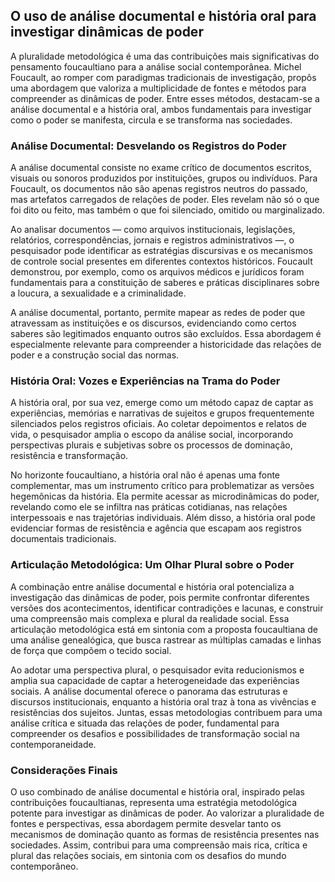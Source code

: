 
## O uso de análise documental e história oral para investigar dinâmicas de poder

A pluralidade metodológica é uma das contribuições mais significativas do pensamento foucaultiano para a análise social contemporânea. Michel Foucault, ao romper com paradigmas tradicionais de investigação, propôs uma abordagem que valoriza a multiplicidade de fontes e métodos para compreender as dinâmicas de poder. Entre esses métodos, destacam-se a análise documental e a história oral, ambos fundamentais para investigar como o poder se manifesta, circula e se transforma nas sociedades.

### Análise Documental: Desvelando os Registros do Poder

A análise documental consiste no exame crítico de documentos escritos, visuais ou sonoros produzidos por instituições, grupos ou indivíduos. Para Foucault, os documentos não são apenas registros neutros do passado, mas artefatos carregados de relações de poder. Eles revelam não só o que foi dito ou feito, mas também o que foi silenciado, omitido ou marginalizado.

Ao analisar documentos — como arquivos institucionais, legislações, relatórios, correspondências, jornais e registros administrativos —, o pesquisador pode identificar as estratégias discursivas e os mecanismos de controle social presentes em diferentes contextos históricos. Foucault demonstrou, por exemplo, como os arquivos médicos e jurídicos foram fundamentais para a constituição de saberes e práticas disciplinares sobre a loucura, a sexualidade e a criminalidade.

A análise documental, portanto, permite mapear as redes de poder que atravessam as instituições e os discursos, evidenciando como certos saberes são legitimados enquanto outros são excluídos. Essa abordagem é especialmente relevante para compreender a historicidade das relações de poder e a construção social das normas.

### História Oral: Vozes e Experiências na Trama do Poder

A história oral, por sua vez, emerge como um método capaz de captar as experiências, memórias e narrativas de sujeitos e grupos frequentemente silenciados pelos registros oficiais. Ao coletar depoimentos e relatos de vida, o pesquisador amplia o escopo da análise social, incorporando perspectivas plurais e subjetivas sobre os processos de dominação, resistência e transformação.

No horizonte foucaultiano, a história oral não é apenas uma fonte complementar, mas um instrumento crítico para problematizar as versões hegemônicas da história. Ela permite acessar as microdinâmicas do poder, revelando como ele se infiltra nas práticas cotidianas, nas relações interpessoais e nas trajetórias individuais. Além disso, a história oral pode evidenciar formas de resistência e agência que escapam aos registros documentais tradicionais.

### Articulação Metodológica: Um Olhar Plural sobre o Poder

A combinação entre análise documental e história oral potencializa a investigação das dinâmicas de poder, pois permite confrontar diferentes versões dos acontecimentos, identificar contradições e lacunas, e construir uma compreensão mais complexa e plural da realidade social. Essa articulação metodológica está em sintonia com a proposta foucaultiana de uma análise genealógica, que busca rastrear as múltiplas camadas e linhas de força que compõem o tecido social.

Ao adotar uma perspectiva plural, o pesquisador evita reducionismos e amplia sua capacidade de captar a heterogeneidade das experiências sociais. A análise documental oferece o panorama das estruturas e discursos institucionais, enquanto a história oral traz à tona as vivências e resistências dos sujeitos. Juntas, essas metodologias contribuem para uma análise crítica e situada das relações de poder, fundamental para compreender os desafios e possibilidades de transformação social na contemporaneidade.

### Considerações Finais

O uso combinado de análise documental e história oral, inspirado pelas contribuições foucaultianas, representa uma estratégia metodológica potente para investigar as dinâmicas de poder. Ao valorizar a pluralidade de fontes e perspectivas, essa abordagem permite desvelar tanto os mecanismos de dominação quanto as formas de resistência presentes nas sociedades. Assim, contribui para uma compreensão mais rica, crítica e plural das relações sociais, em sintonia com os desafios do mundo contemporâneo.
```
